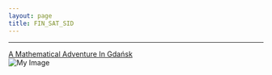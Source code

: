 ```yaml
---
layout: page
title: FIN_SAT_SID
---
```

<hr>
<strong></strong>
<a href="https://sites.google.com/view/finsidsat/info?authuser=0">A Mathematical Adventure In Gdańsk</a>

<div style="flex: 0.15;">
    <img src="/assets/images/sopotimage.jpg" alt="My Image" style="max-width: 100%; height: auto;" />
